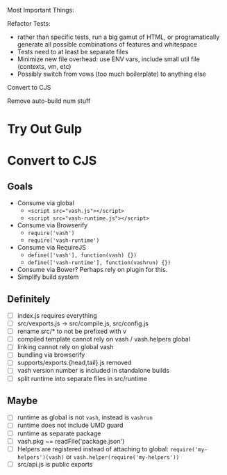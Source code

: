 
Most Important Things:

Refactor Tests:
  - rather than specific tests, run a big gamut of HTML, or programatically generate all possible combinations of features and whitespace
  - Tests need to at least be separate files
  - Minimize new file overhead: use ENV vars, include small util file (contexts, vm, etc)
  - Possibly switch from vows (too much boilerplate) to anything else

Convert to CJS

Remove auto-build num stuff


Try Out Gulp
============



Convert to CJS
==============

Goals
-----

- Consume via global
  - `<script src="vash.js"></script>`
  - `<script src="vash-runtime.js"></script>`
- Consume via Browserify
  - `require('vash')`
  - `require('vash-runtime')`
- Consume via RequireJS
  - `define(['vash'], function(vash) {})`
  - `define(['vash-runtime'], function(vashrun) {})`
- Consume via Bower? Perhaps rely on plugin for this.
- Simplify build system

Definitely
----------

- [ ] index.js requires everything
- [ ] src/vexports.js -> src/compile.js, src/config.js
- [ ] rename src/* to not be prefixed with v
- [ ] compiled template cannot rely on vash / vash.helpers global
- [ ] linking cannot rely on global vash
- [ ] bundling via browserify
- [ ] supports/exports.{head,tail}.js removed
- [ ] vash version number is included in standalone builds
- [ ] split runtime into separate files in src/runtime

Maybe
-----

- [ ] runtime as global is not `vash`, instead is `vashrun`
- [ ] runtime does not include UMD guard
- [ ] runtime as separate package
- [ ] vash.pkg ~= readFile('package.json')
- [ ] Helpers are registered instead of attaching to global: `require('my-helpers')(vash)` or `vash.helper(require('my-helpers'))`
- [ ] src/api.js is public exports